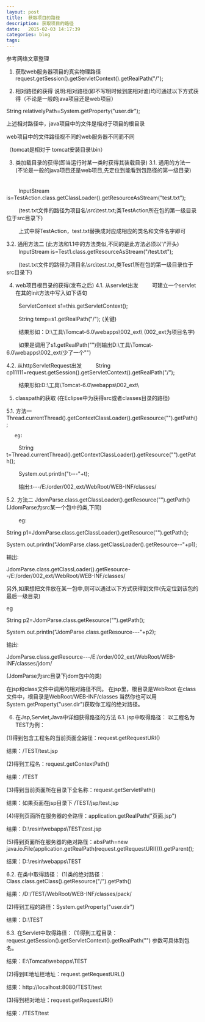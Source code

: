 ```yaml
---
layout: post
title:  获取项目的路径
description: 获取项目的路径
date:   2015-02-03 14:17:39
categories: blog
tags: 
---
```

参考网络文章整理
1.  获取web服务器项目的真实物理路径
request.getSession().getServletContext().getRealPath("/");

2.  相对路径的获得
说明:相对路径(即不写明时候到底相对谁)均可通过以下方式获得（不论是一般的java项目还是web项目）

String relativelyPath=System.getProperty("user.dir");

上述相对路径中，java项目中的文件是相对于项目的根目录

web项目中的文件路径视不同的web服务器不同而不同

（tomcat是相对于 tomcat安装目录\bin）

3.  类加载目录的获得(即当运行时某一类时获得其装载目录)
3.1. 通用的方法一
(不论是一般的java项目还是web项目,先定位到能看到包路径的第一级目录) 　　

　　 InputStream is=TestAction.class.getClassLoader().getResourceAsStream("test.txt");

　　 (test.txt文件的路径为项目名\src\test.txt;类TestAction所在包的第一级目录位于src目录下) 　　

　　 上式中将TestAction，test.txt替换成对应成相应的类名和文件名字即可

3.2. 通用方法二 (此方法和1.1中的方法类似,不同的是此方法必须以'/'开头)
　　 InputStream is=Test1.class.getResourceAsStream("/test.txt");

　　 (test.txt文件的路径为项目名\src\test.txt,类Test1所在包的第一级目录位于src目录下) 　　

4.  web项目根目录的获得(发布之后)
4.1. 从servlet出发
　　 可建立一个servlet在其的init方法中写入如下语句

　　 ServletContext s1=this.getServletContext();

　　 String temp=s1.getRealPath("/"); (关键)

　　 结果形如：D:\工具\Tomcat-6.0\webapps\002_ext\ (002_ext为项目名字)

　　 如果是调用了s1.getRealPath("")则输出D:\工具\Tomcat-6.0\webapps\002_ext(少了一个"\")

4.2. 从httpServletRequest出发
　　 String cp11111=request.getSession().getServletContext().getRealPath("/");

 

　　 结果形如:D:\工具\Tomcat-6.0\webapps\002_ext\

5.  classpath的获取
(在Eclipse中为获得src或者classes目录的路径)

5.1. 方法一
       Thread.currentThread().getContextClassLoader().getResource("").getPath();

       eg:

　　 String t=Thread.currentThread().getContextClassLoader().getResource("").getPath();

　　 System.out.println("t---"+t);

　　 输出:t---/E:/order/002_ext/WebRoot/WEB-INF/classes/ 　　

5.2. 方法二
JdomParse.class.getClassLoader().getResource("").getPath() (JdomParse为src某一个包中的类,下同)

　　 eg:

String p1=JdomParse.class.getClassLoader().getResource("").getPath();

System.out.println("JdomParse.class.getClassLoader().getResource--"+p1);

输出:

JdomParse.class.getClassLoader().getResource--/E:/order/002_ext/WebRoot/WEB-INF/classes/

另外,如果想把文件放在某一包中,则可以通过以下方式获得到文件(先定位到该包的最后一级目录)

eg

String p2=JdomParse.class.getResource("").getPath();

System.out.println("JdomParse.class.getResource---"+p2);

输出:

JdomParse.class.getResource---/E:/order/002_ext/WebRoot/WEB-INF/classes/jdom/

(JdomParse为src目录下jdom包中的类)

在jsp和class文件中调用的相对路径不同。 在jsp里，根目录是WebRoot 在class文件中，根目录是WebRoot/WEB-INF/classes 当然你也可以用System.getProperty("user.dir")获取你工程的绝对路径。

6.  在Jsp,Servlet,Java中详细获得路径的方法
6.1. jsp中取得路径：
以工程名为TEST为例：

(1)得到包含工程名的当前页面全路径：request.getRequestURI()

结果：/TEST/test.jsp

(2)得到工程名：request.getContextPath()

结果：/TEST

(3)得到当前页面所在目录下全名称：request.getServletPath()

结果：如果页面在jsp目录下 /TEST/jsp/test.jsp

(4)得到页面所在服务器的全路径：application.getRealPath("页面.jsp")

结果：D:\resin\webapps\TEST\test.jsp

(5)得到页面所在服务器的绝对路径：absPath=new java.io.File(application.getRealPath(request.getRequestURI())).getParent();

结果：D:\resin\webapps\TEST

6.2. 在类中取得路径：
(1)类的绝对路径：Class.class.getClass().getResource("/").getPath()

结果：/D:/TEST/WebRoot/WEB-INF/classes/pack/

(2)得到工程的路径：System.getProperty("user.dir")

结果：D:\TEST

6.3. 在Servlet中取得路径：
(1)得到工程目录：request.getSession().getServletContext().getRealPath("") 参数可具体到包名。

结果：E:\Tomcat\webapps\TEST

(2)得到IE地址栏地址：request.getRequestURL()

结果：http://localhost:8080/TEST/test

(3)得到相对地址：request.getRequestURI()

结果：/TEST/test